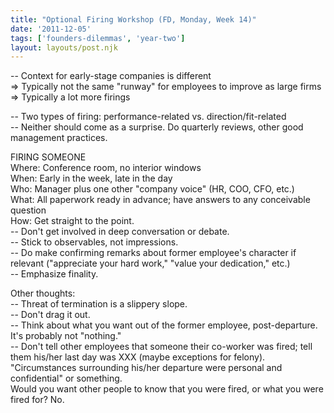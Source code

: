 ```yaml
---
title: "Optional Firing Workshop (FD, Monday, Week 14)"
date: '2011-12-05'
tags: ['founders-dilemmas', 'year-two']
layout: layouts/post.njk
---
```


-- Context for early-stage companies is different\
=> Typically not the same "runway" for employees to improve as large firms\
=> Typically a lot more firings

-- Two types of firing: performance-related vs. direction/fit-related\
-- Neither should come as a surprise. Do quarterly reviews, other good management practices.

FIRING SOMEONE\
Where: Conference room, no interior windows\
When: Early in the week, late in the day\
Who: Manager plus one other "company voice" (HR, COO, CFO, etc.)\
What: All paperwork ready in advance; have answers to any conceivable question\
How: Get straight to the point.\
-- Don't get involved in deep conversation or debate.\
-- Stick to observables, not impressions.\
-- Do make confirming remarks about former employee's character if relevant ("appreciate your hard work," "value your dedication," etc.)\
-- Emphasize finality.

Other thoughts:\
-- Threat of termination is a slippery slope.\
-- Don't drag it out.\
-- Think about what you want out of the former employee, post-departure. It's probably not "nothing."\
-- Don't tell other employees that someone their co-worker was fired; tell them his/her last day was XXX (maybe exceptions for felony). "Circumstances surrounding his/her departure were personal and confidential" or something.\
Would you want other people to know that you were fired, or what you were fired for? No.

